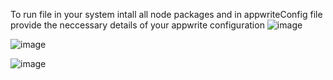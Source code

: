 To run file in your system intall all node packages and in appwriteConfig file provide the neccessary details of your appwrite configuration
![image](https://github.com/dev270802/Confab/assets/76653672/e3303859-ecfc-4c9a-82fe-3c2962213f56)

 ![image](https://github.com/dev270802/Confab/assets/76653672/71d05675-283f-453b-bc22-c53908186da1)
 


   ![image](https://github.com/dev270802/Confab/assets/76653672/1fc49b9e-db23-40c8-853c-81c8833b214f)

